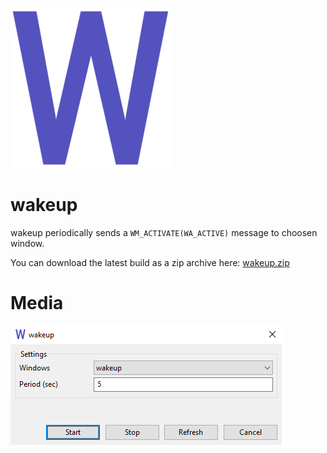 ![](media/wakeup256x256.png)

# wakeup

wakeup periodically sends a `WM_ACTIVATE(WA_ACTIVE)` message to choosen window.

You can download the latest build as a zip archive here: [wakeup.zip](https://raw.githubusercontent.com/wiki/nukoseer/wakeup/wakeup.zip)

# Media

![](media/wakeup_dialog.png)

